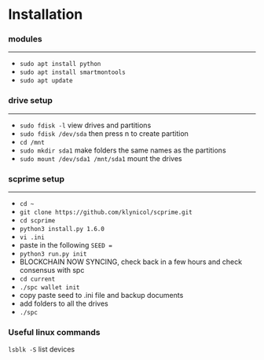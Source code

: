 # Installation

### modules
***
- `sudo apt install python`
- `sudo apt install smartmontools`
- `sudo apt update`

### drive setup
***
- `sudo fdisk -l` view drives and partitions
- `sudo fdisk /dev/sda` then press n to create partition
- `cd /mnt`
- `sudo mkdir sda1` make folders the same names as the partitions
- `sudo mount /dev/sda1 /mnt/sda1` mount the drives

### scprime setup
***
- `cd ~`
- `git clone https://github.com/klynicol/scprime.git`
- `cd scprime`
- `python3 install.py 1.6.0`
- `vi .ini`
- paste in the following
    `SEED = `
- `python3 run.py init`
- BLOCKCHAIN NOW SYNCING, check back in a few hours and check consensus with spc
- `cd current`
- `./spc wallet init`
- copy paste seed to .ini file and backup documents
- add folders to all the drives
- `./spc `

### Useful linux commands
`lsblk -S` list devices
